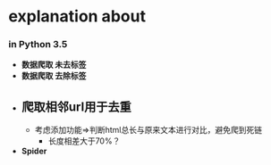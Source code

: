 # explanation about
### in Python 3.5
- **数据爬取  未去标签**
- **数据爬取  去除标签**
- **爬取相邻url用于去重**
  -
  - 考虑添加功能=>判断html总长与原来文本进行对比，避免爬到死链
    - 长度相差大于70%？
- **Spider**

